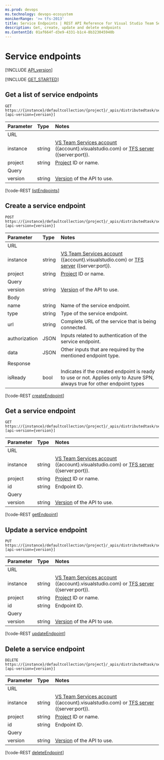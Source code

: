```yaml
---
ms.prod: devops
ms.technology: devops-ecosystem
monikerRange: '>= tfs-2013'
title: Service Endpoints | REST API Reference for Visual Studio Team Services and Team Foundation Server
description: Get, create, update and delete endpoints
ms.ContentId: 01af664f-d3e9-4331-b1c4-8b323045940b
---
```


# Service endpoints

[!INCLUDE [API_version](../_data/version3-preview1.md)]

[!INCLUDE [GET_STARTED](../_data/get-started.md)]

## Get a list of service endpoints

```no-highlight
GET https://{instance}/defaultcollection/{project}/_apis/distributedtask/serviceendpoints?[api-version={version}]
```

| Parameter     | Type     | Notes
|:--------------|:---------|:------------
| URL
| instance      | string   | [VS Team Services account](/vsts/integrate/get-started/rest/basics) ({account}.visualstudio.com) or [TFS server](/vsts/integrate/get-started/rest/basics) ({server:port}).
| project       | string   | [Project](../tfs/projects.md) ID or name.
| Query
| version       | string   | [Version](../../concepts/rest-api-versioning.md) of the API to use.

[!code-REST [listEndpoints](./_data/endpoints/GET__distributedtask_serviceendpoints.json)]

## Create a service endpoint 

```no-highlight
POST https://{instance}/defaultcollection/{project}/_apis/distributedtask/serviceendpoints?[api-version={version}]
```

| Parameter     | Type     | Notes
|:--------------|:---------|:------------
| URL
| instance      | string   | [VS Team Services account](/vsts/integrate/get-started/rest/basics) ({account}.visualstudio.com) or [TFS server](/vsts/integrate/get-started/rest/basics) ({server:port}).
| project       | string   | [Project](../tfs/projects.md) ID or name.
| Query
| version       | string   | [Version](../../concepts/rest-api-versioning.md) of the API to use.
| Body
| name          | string   | Name of the service endpoint.
| type          | string   | Type of the service endpoint.
| url           | string   | Complete URL of the service that is being connected. 
| authorization | JSON | Inputs related to authentication of the service endpoint.
| data          | JSON     | Other inputs that are required by the mentioned endpoint type.
| Response
| isReady | bool  | Indicates if the created endpoint is ready to use or not. Applies only to Azure SPN, always true for other endpoint types

[!code-REST [createEndpoint](./_data/endpoints/POST__distributedtask_serviceendpoints.json)]

## Get a service endpoint

```no-highlight
GET https://{instance}/defaultcollection/{project}/_apis/distributedtask/serviceendpoints/{id}?[api-version={version}]
```

| Parameter     | Type     | Notes
|:--------------|:---------|:------------
| URL
| instance      | string   | [VS Team Services account](/vsts/integrate/get-started/rest/basics) ({account}.visualstudio.com) or [TFS server](/vsts/integrate/get-started/rest/basics) ({server:port}).
| project       | string   | [Project](../tfs/projects.md) ID or name.
| id            | string   | Endpoint ID.
| Query
| version       | string   | [Version](../../concepts/rest-api-versioning.md) of the API to use.

[!code-REST [getEndpoint](./_data/endpoints/GET__distributedtask_serviceendpoints__Id_.json)]

## Update a service endpoint

```no-highlight
PUT https://{instance}/defaultcollection/{project}/_apis/distributedtask/serviceendpoints/{id}?[api-version={version}]
```

| Parameter     | Type     | Notes
|:--------------|:---------|:------------
| URL
| instance      | string   | [VS Team Services account](/vsts/integrate/get-started/rest/basics) ({account}.visualstudio.com) or [TFS server](/vsts/integrate/get-started/rest/basics) ({server:port}).
| project       | string   | [Project](../tfs/projects.md) ID or name.
| id            | string   | Endpoint ID.
| Query
| version       | string   | [Version](../../concepts/rest-api-versioning.md) of the API to use.

[!code-REST [updateEndpoint](./_data/endpoints/PUT__distributedtask_serviceendpoints__Id_.json)]

## Delete a service endpoint

```no-highlight
DELETE https://{instance}/defaultcollection/{project}/_apis/distributedtask/serviceendpoints/{id}?[api-version={version}]
```

| Parameter     | Type     | Notes
|:--------------|:---------|:------------
| URL
| instance      | string   | [VS Team Services account](/vsts/integrate/get-started/rest/basics) ({account}.visualstudio.com) or [TFS server](/vsts/integrate/get-started/rest/basics) ({server:port}).
| project       | string   | [Project](../tfs/projects.md) ID or name.
| id            | string   | Endpoint ID.
| Query
| version       | string   | [Version](../../concepts/rest-api-versioning.md) of the API to use.

[!code-REST [deleteEndpoint](./_data/endpoints/DELETE__distributedtask_serviceendpoints__Id_.json)]